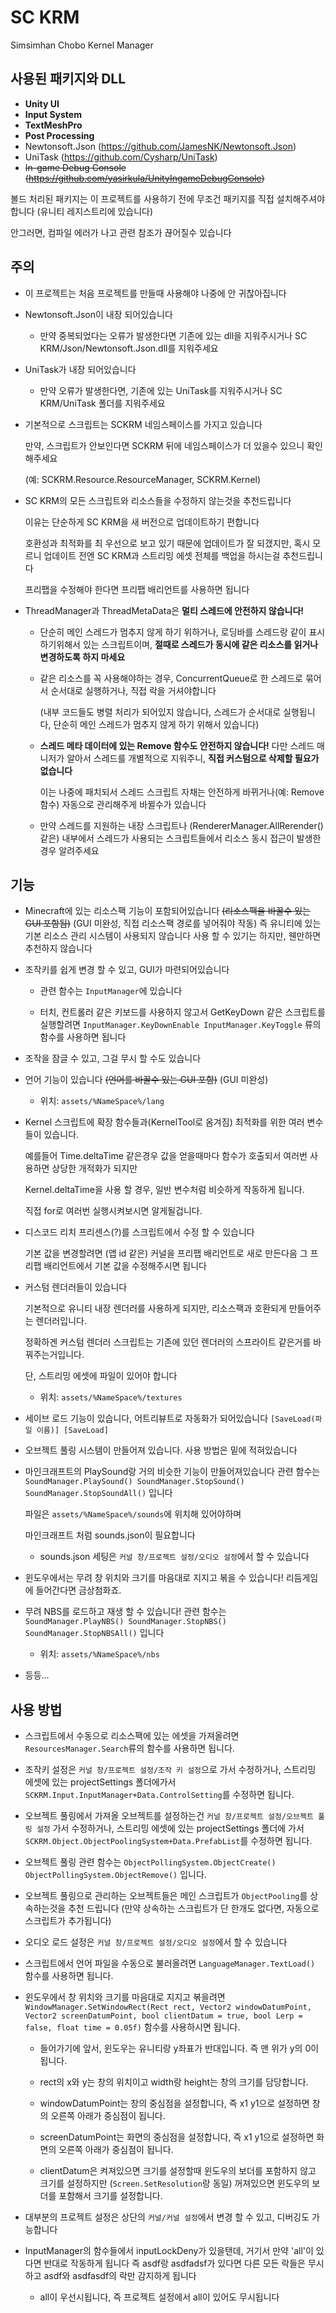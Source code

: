 # SC KRM
Simsimhan Chobo Kernel Manager

## 사용된 패키지와 DLL
- **Unity UI**
- **Input System**
- **TextMeshPro**
- **Post Processing**
- Newtonsoft.Json (https://github.com/JamesNK/Newtonsoft.Json)
- UniTask (https://github.com/Cysharp/UniTask)
- ~~In-game Debug Console (https://github.com/yasirkula/UnityIngameDebugConsole)~~

볼드 처리된 패키지는 이 프로젝트를 사용하기 전에 무조건 패키지를 직접 설치해주셔야 합니다 (유니티 레지스트리에 있습니다)

안그러면, 컴파일 에러가 나고 관련 참조가 끊어질수 있습니다

## 주의
- 이 프로젝트는 처음 프로젝트를 만들때 사용해야 나중에 안 귀찮아집니다

- Newtonsoft.Json이 내장 되어있습니다

  - 만약 중복되었다는 오류가 발생한다면 기존에 있는 dll을 지워주시거나 SC KRM/Json/Newtonsoft.Json.dll를 지워주세요
  
- UniTask가 내장 되어있습니다 

  - 만약 오류가 발생한다면, 기존에 있는 UniTask를 지워주시거나 SC KRM/UniTask 폴더를 지워주세요

- 기본적으로 스크립트는 SCKRM 네임스페이스를 가지고 있습니다

  만약, 스크립트가 안보인다면 SCKRM 뒤에 네임스페이스가 더 있을수 있으니 확인해주세요

  (예: SCKRM.Resource.ResourceManager, SCKRM.Kernel)

- SC KRM의 모든 스크립트와 리소스들을 수정하지 않는것을 추천드립니다

  이유는 단순하게 SC KRM을 새 버전으로 업데이트하기 편합니다

  호환성과 최적화를 최 우선으로 보고 있기 때문에 업데이트가 잘 되갰지만, 혹시 모르니 업데이트 전엔 SC KRM과 스트리밍 에셋 전체를 백업을 하시는걸 추천드립니다

  프리팹을 수정해야 한다면 프리팹 배리언트를 사용하면 됩니다
  
- ThreadManager과 ThreadMetaData은 **멀티 스레드에 안전하지 않습니다!**
  
  - 단순히 메인 스레드가 멈추지 않게 하기 위하거나, 로딩바를 스레드랑 같이 표시하기위해서 있는 스크립트이며, **절때로 스레드가 동시에 같은 리소스를 읽거나 변경하도록 하지 마세요**
  
  - 같은 리소스를 꼭 사용해야하는 경우, ConcurrentQueue로 한 스레드로 묶어서 순서대로 실행하거나, 직접 락을 거셔야합니다
                   
    (내부 코드들도 병렬 처리가 되어있지 않습니다, 스레드가 순서대로 실행됩니다, 단순히 메인 스레드가 멈추지 않게 하기 위해서 있습니다)
  
  - **스레드 메타 데이터에 있는 Remove 함수도 안전하지 않습니다!** 다만 스레드 매니저가 알아서 스레드를 개별적으로 지워주니, **직접 커스텀으로 삭제할 필요가 없습니다**
  
    이는 나중에 패치되서 스레드 스크립트 자채는 안전하게 바뀌거나(예: Remove 함수) 자동으로 관리해주게 바뀔수가 있습니다
  
  - 만약 스레드를 지원하는 내장 스크립트나 (RendererManager.AllRerender() 같은) 내부에서 스레드가 사용되는 스크립트들에서 리소스 동시 접근이 발생한경우 알려주세요

## 기능
- Minecraft에 있는 리소스팩 기능이 포함되어있습니다 ~~(리소스팩을 바꿀수 있는 GUI 포함됨)~~ (GUI 미완성, 직접 리소스팩 경로를 넣어줘야 작동)
  즉 유니티에 있는 기본 리소스 관리 시스템이 사용되지 않습니다
  사용 할 수 있기는 하지만, 웬만하면 추천하지 않습니다

- 조작키를 쉽게 변경 할 수 있고, GUI가 마련되어있습니다
  
  - 관련 함수는 ``InputManager``에 있습니다

  - 터치, 컨트롤러 같은 키보드를 사용하지 않고서 GetKeyDown 같은 스크립트를 실행할려면 ``InputManager.KeyDownEnable InputManager.KeyToggle`` 류의 함수를 사용하면 됩니다

- 조작을 잠글 수 있고, 그걸 무시 할 수도 있습니다

- 언어 기능이 있습니다 ~~(언어를 바꿀수 있는 GUI 포함)~~ (GUI 미완성)

  - 위치: `assets/%NameSpace%/lang`

- Kernel 스크립트에 확장 함수들과(KernelTool로 옴겨짐) 최적화를 위한 여러 변수들이 있습니다.

  예를들어 Time.deltaTime 같은경우 값을 얻을때마다 함수가 호출되서 여러번 사용하면 상당한 개적화가 되지만

  Kernel.deltaTime을 사용 할 경우, 일반 변수처럼 비슷하게 작동하게 됩니다.

  직접 for로 여러번 실행시켜보시면 알게될겁니다.

- 디스코드 리치 프리센스(?)를 스크립트에서 수정 할 수 있습니다

  기본 값을 변경할려면 (앱 id 같은) 커널을 프리팹 배리언트로 새로 만든다음 그 프리팹 배리언트에서 기본 값을 수정해주시면 됩니다

- 커스텀 렌더러들이 있습니다

  기본적으로 유니티 내장 렌더러를 사용하게 되지만, 리소스팩과 호환되게 만들어주는 렌더러입니다.

  정확하겐 커스텀 렌더러 스크립트는 기존에 있던 렌더러의 스프라이트 같은거를 바꿔주는거입니다.

  단, 스트리밍 에셋에 파일이 있어야 합니다

  - 위치: `assets/%NameSpace%/textures`
  
- 세이브 로드 기능이 있습니다, 어트리뷰트로 자동화가 되어있습니다 ``[SaveLoad(파일 이름)] [SaveLoad]``

- 오브젝트 풀링 시스템이 만들어져 있습니다. 사용 방법은 밑에 적혀있습니다

- 마인크래프트의 PlaySound랑 거의 비슷한 기능이 만들어져있습니다 관련 함수는 `SoundManager.PlaySound() SoundManager.StopSound() SoundManager.StopSoundAll()` 입니다

  파일은 `assets/%NameSpace%/sounds`에 위치해 있어야하며
  
  마인크래프트 처럼 sounds.json이 필요합니다
  
  - sounds.json 세팅은 ``커널 창/프로젝트 설정/오디오 설정``에서 할 수 있습니다
  
- 윈도우에서는 무려 창 위치와 크기를 마음대로 지지고 볶을 수 있습니다! 리듬게임에 들어간다면 금상첨화죠.

- 무려 NBS를 로드하고 재생 할 수 있습니다! 관련 함수는 ``SoundManager.PlayNBS() SoundManager.StopNBS() SoundManager.StopNBSAll()`` 입니다

  - 위치: `assets/%NameSpace%/nbs`

- 등등...

## 사용 방법
- 스크립트에서 수동으로 리소스팩에 있는 에셋을 가져올려면 `ResourcesManager.Search`류의 함수를 사용하면 됩니다.

- 조작키 설정은 ``커널 창/프로젝트 설정/조작 키 설정``으로 가서 수정하거나, 스트리밍 에셋에 있는 projectSettings 폴더에가서 `SCKRM.Input.InputManager+Data.ControlSetting`를 수정하면 됩니다.

- 오브젝트 풀링에서 가져올 오브젝트를 설정하는건 `커널 창/프로젝트 설정/오브젝트 풀링 설정` 가서 수정하거나, 스트리밍 에셋에 있는 projectSettings 폴더에 가서 `SCKRM.Object.ObjectPoolingSystem+Data.PrefabList`를 수정하면 됩니다.

- 오브젝트 풀링 관련 함수는 `ObjectPollingSystem.ObjectCreate() ObjectPollingSystem.ObjectRemove()` 입니다.

- 오브젝트 풀링으로 관리하는 오브젝트들은 메인 스크립트가 ``ObjectPooling``를 상속하는것을 추천 드립니다 (만약 상속하는 스크립트가 단 한개도 없다면, 자동으로 스크립트가 추가됩니다)

- 오디오 로드 설정은 ``커널 창/프로젝트 설정/오디오 설정``에서 할 수 있습니다

- 스크립트에서 언어 파일을 수동으로 불러올려면 `LanguageManager.TextLoad()` 함수를 사용하면 됩니다.

- 윈도우에서 창 위치와 크기를 마음대로 지지고 볶을려면 `WindowManager.SetWindowRect(Rect rect, Vector2 windowDatumPoint, Vector2 screenDatumPoint, bool clientDatum = true, bool Lerp = false, float time = 0.05f)` 함수를 사용하시면 됩니다.
  
  - 들어가기에 앞서, 윈도우는 유니티랑 y좌표가 반대입니다. 즉 맨 위가 y의 0이 됩니다.
  
  - rect의 x와 y는 창의 위치이고 width랑 height는 창의 크기를 담당합니다.
  
  - windowDatumPoint는 창의 중심점을 설정합니다, 즉 x1 y1으로 설정하면 창의 오른쪽 아래가 중심점이 됩니다.
  
  - screenDatumPoint는 화면의 중심점을 설정합니다, 즉 x1 y1으로 설정하면 화면의 오른쪽 아래가 중심점이 됩니다.
  
  - clientDatum은 켜져있으면 크기를 설정할때 윈도우의 보더를 포함하지 않고 크기를 설정하지만 (`Screen.SetResolution`랑 동일) 꺼져있으면 윈도우의 보더를 포함해서 크기를 설정합니다.

- 대부분의 프로젝트 설정은 상단의 `커널/커널 설정`에서 변경 할 수 있고, 디버깅도 가능합니다

- InputManager의 함수들에서 inputLockDeny가 있을탠데, 거기서 만약 'all'이 있다면 반대로 작동하게 됩니다 즉 asdf랑 asdfadsf가 있다면 다른 모든 락들은 무시하고 asdf와 asdfasdf의 락만 감지하게 됩니다
  - all이 우선시됩니다, 즉 프로젝트 설정에서 all이 있어도 무시됩니다
